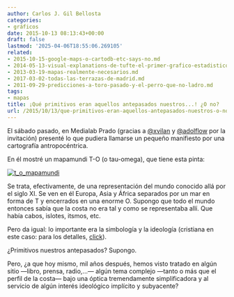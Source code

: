 ```yaml
---
author: Carlos J. Gil Bellosta
categories:
- gráficos
date: 2015-10-13 08:13:43+00:00
draft: false
lastmod: '2025-04-06T18:55:06.269105'
related:
- 2015-10-15-google-maps-o-cartodb-etc-says-no.md
- 2014-05-13-visual-explanations-de-tufte-el-primer-grafico-estadistico.md
- 2013-03-19-mapas-realmente-necesarios.md
- 2017-03-02-todas-las-terrazas-de-madrid.md
- 2011-09-29-predicciones-a-toro-pasado-y-el-perro-que-no-ladro.md
tags:
- mapas
title: ¡Qué primitivos eran aquellos antepasados nuestros...! ¿O no?
url: /2015/10/13/que-primitivos-eran-aquellos-antepasados-nuestros-o-no/
---
```


El sábado pasado, en Medialab Prado (gracias a [@xvilan](https://twitter.com/xvilan) y [@adolflow](https://twitter.com/adolflow) por la invitación) presenté lo que pudiera llamarse un pequeño manifiesto por una cartografía antropocéntrica.

En él mostré un mapamundi T-O (o tau-omega), que tiene esta pinta:

[![t_o_mapamundi](/wp-uploads/2015/10/t_o_mapamundi.jpg)
](/wp-uploads/2015/10/t_o_mapamundi.jpg)

Se trata, efectivamente, de una representación del mundo conocido allá por el siglo XI. Se ven en él Europa, Asia y África separados por un mar en forma de T y encerrados en una enorme O. Supongo que todo el mundo entonces sabía que la costa no era tal y como se representaba allí. Que había cabos, islotes, itsmos, etc.

Pero da igual: lo importante era la simbología y la ideología (cristiana en este caso: para los detalles, [click](http://www.cartographic-images.net/Cartographic_Images/LM_Intro.html)).

¿Primitivos nuestros antepasados? Supongo.

Pero, ¿a que hoy mismo, mil años después, hemos visto tratado en algún sitio —libro, prensa, radio,...— algún tema complejo —tanto o más que el perfil de la costa— bajo una óptica tremendamente simplificadora y al servicio de algún interés ideológico implícito y subyacente?